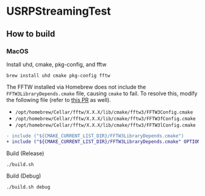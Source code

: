 # USRPStreamingTest
 
## How to build

### MacOS

Install uhd, cmake, pkg-config, and fftw
```
brew install uhd cmake pkg-config fftw
```

The FFTW installed via Homebrew does not include the `FFTW3LibraryDepends.cmake` file, causing `cmake` to fail. To resolve this, modify the following file (refer to [this PR](https://github.com/FFTW/fftw3/pull/338/files) as well).

- `/opt/homebrew/Cellar/fftw/X.X.X/lib/cmake/fftw3/FFTW3Config.cmake`
- `/opt/homebrew/Cellar/fftw/X.X.X/lib/cmake/fftw3/FFTW3fConfig.cmake`
- `/opt/homebrew/Cellar/fftw/X.X.X/lib/cmake/fftw3/FFTW3lConfig.cmake`
```diff
- include ("${CMAKE_CURRENT_LIST_DIR}/FFTW3LibraryDepends.cmake")
+ include ("${CMAKE_CURRENT_LIST_DIR}/FFTW3LibraryDepends.cmake" OPTIONAL)
```

Build (Release)
```
./build.sh
```

Build (Debug)
```
./build.sh debug
```